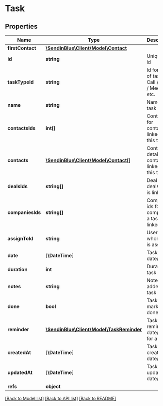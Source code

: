 # Task

## Properties
Name | Type | Description | Notes
------------ | ------------- | ------------- | -------------
**firstContact** | [**\SendinBlue\Client\Model\Contact**](Contact.md) |  | [optional] 
**id** | **string** | Unique task id | [optional] 
**taskTypeId** | **string** | Id for type of task e.g Call / Email / Meeting etc. | 
**name** | **string** | Name of task | 
**contactsIds** | **int[]** | Contact ids for contacts linked to this task | [optional] 
**contacts** | [**\SendinBlue\Client\Model\Contact[]**](Contact.md) | Contact details for contacts linked to this task | [optional] 
**dealsIds** | **string[]** | Deal ids for deals a task is linked to | [optional] 
**companiesIds** | **string[]** | Companies ids for companies a task is linked to | [optional] 
**assignToId** | **string** | User id to whom task is assigned | [optional] 
**date** | [**\DateTime**] | Task date/time | 
**duration** | **int** | Duration of task | [optional] 
**notes** | **string** | Notes added to a task | [optional] 
**done** | **bool** | Task marked as done | [optional] 
**reminder** | [**\SendinBlue\Client\Model\TaskReminder**](TaskReminder.md) | Task reminder date/time for a task | [optional] 
**createdAt** | [**\DateTime**] | Task created date/time | [optional] 
**updatedAt** | [**\DateTime**] | Task update date/time | [optional] 
**refs** | **object** |  | [optional] 

[[Back to Model list]](../../README.md#documentation-for-models) [[Back to API list]](../../README.md#documentation-for-api-endpoints) [[Back to README]](../../README.md)


